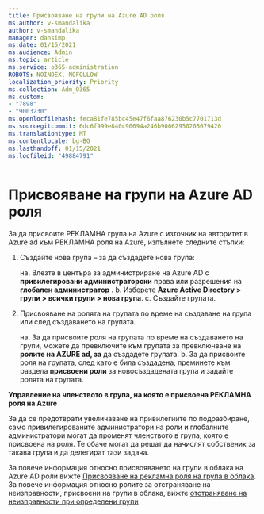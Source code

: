 ```yaml
---
title: Присвояване на групи на Azure AD роля
ms.author: v-smandalika
author: v-smandalika
manager: dansimp
ms.date: 01/15/2021
ms.audience: Admin
ms.topic: article
ms.service: o365-administration
ROBOTS: NOINDEX, NOFOLLOW
localization_priority: Priority
ms.collection: Adm_O365
ms.custom:
- "7898"
- "9003230"
ms.openlocfilehash: feca81fe785bc45e47f6faa876230b5c7701713d
ms.sourcegitcommit: 6dc6f999e840c90694a246b90062950205679420
ms.translationtype: MT
ms.contentlocale: bg-BG
ms.lasthandoff: 01/15/2021
ms.locfileid: "49884791"
---
```

# <a name="assigning-groups-to-azure-ad-role"></a>Присвояване на групи на Azure AD роля

За да присвоите РЕКЛАМНА група на Azure с източник на авторитет в Azure ad към РЕКЛАМНА роля на Azure, изпълнете следните стъпки:

1. Създайте нова група – за да създадете нова група:

    на. Влезте в центъра за администриране на Azure AD с **привилегировани администраторски** права или разрешения на **глобален администратор** .
    b. Изберете **Azure Active Directory > групи > всички групи > нова група**.
    c. Създайте групата.

2. Присвояване на ролята на групата по време на създаване на група или след създаването на групата.

    на. За да присвоите роля на групата по време на създаването на групи, можете да превключите към групата за превключване на **ролите на AZURE ad, за** да създадете групата.
    b. За да присвоите роля на групата, след като е била създадена, преминете към раздела **присвоени роли** за новосъздадената група и задайте ролята на групата.  

**Управление на членството в група, на която е присвоена РЕКЛАМНА роля на Azure**

За да се предотврати увеличаване на привилегиите по подразбиране, само привилегированите администратори на роли и глобалните администратори могат да променят членството в група, която е присвоена на роля. Те обаче могат да решат да начислят собственик за такава група и да делегират тази задача.

За повече информация относно присвояването на групи в облака на Azure AD роли вижте [Присвояване на рекламна роля на група в облака](https://docs.microsoft.com/azure/active-directory/roles/groups-concept). За повече информация относно ролите за отстраняване на неизправности, присвоени на групи в облака, вижте [отстраняване на неизправности при определени групи](https://docs.microsoft.com/azure/active-directory/roles/groups-faq-troubleshooting)






